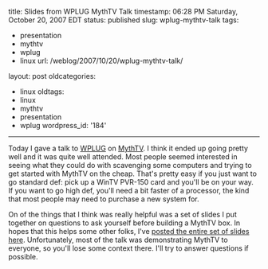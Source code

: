 title: Slides from WPLUG MythTV Talk
timestamp: 06:28 PM Saturday, October 20, 2007 EDT
status: published
slug: wplug-mythtv-talk
tags:
- presentation
- mythtv
- wplug
- linux
url: /weblog/2007/10/20/wplug-mythtv-talk/

layout: post
oldcategories:
- linux
oldtags:
- linux
- mythtv
- presentation
- wplug
wordpress_id: '184'

---

Today I gave a talk to [WPLUG](http://www.wplug.org/) on [MythTV](http://www.mythtv.org/).  I think it ended up going pretty well and it was quite well attended.  Most people seemed interested in seeing what they could do with scavenging some computers and trying to get started with MythTV on the cheap.  That's pretty easy if you just want to go standard def: pick up a WinTV PVR-150 card and you'll be on your way.  If you want to go high def, you'll need a bit faster of a processor, the kind that most people may need to purchase a new system for.

On of the things that I think was really helpful was a set of slides I put together on questions to ask yourself before building a MythTV box.  In hopes that this helps some other folks, I've [posted the entire set of slides here](/misc/20071020-WPLUG-MythTV.pdf).  Unfortunately, most of the talk was demonstrating MythTV to everyone, so you'll lose some context there.  I'll try to answer questions if possible.
